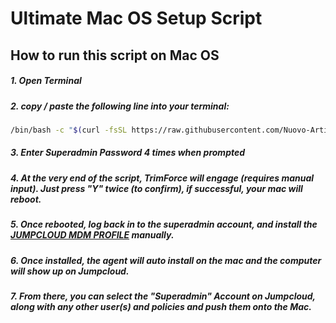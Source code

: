 # Ultimate Mac OS Setup Script

## How to run this script on Mac OS

##### 1. Open Terminal

##### 2. copy / paste the following line into your terminal:

```sh
/bin/bash -c "$(curl -fsSL https://raw.githubusercontent.com/Nuovo-Artistic-Studios/MacOS-Setup-Script/main/macos.sh)"
```

##### 3. Enter Superadmin Password 4 times when prompted

##### 4. At the very end of the script, TrimForce will engage (requires manual input). Just press "Y" twice (to confirm), if successful, your mac will reboot.

##### 5. Once rebooted, log back in to the superadmin account, and install the [**JUMPCLOUD MDM PROFILE**](https://it.nuovo.technology/profile_jc.mobileconfig) manually.

##### 6. Once installed, the agent will auto install on the mac and the computer will show up on Jumpcloud.

##### 7. From there, you can select the "Superadmin" Account on Jumpcloud, along with any other user(s) and policies and push them onto the Mac.
